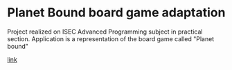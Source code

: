 # Planet Bound board game adaptation

Project realized on ISEC Advanced Programming subject in practical section. Application is a representation of the board game called "Planet bound" 

[link](https://boardgamegeek.com/boardgame/298332/planet-bound)
